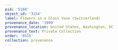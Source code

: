 ```yaml
---
pid: '5160'
object_id: '3154'
label: Flowers in a Glass Vase (Switzerland)
provenance_date: '1999'
provenance_location: United States, Washington, DC
provenance_text: Private Collection
order: '0515'
collection: provenance
---
```

